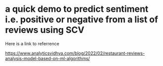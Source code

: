 # a quick demo to predict sentiment i.e. positive or negative from a list of reviews using SCV

Here is a link to referrence 

https://www.analyticsvidhya.com/blog/2022/02/restaurant-reviews-analysis-model-based-on-ml-algorithms/
